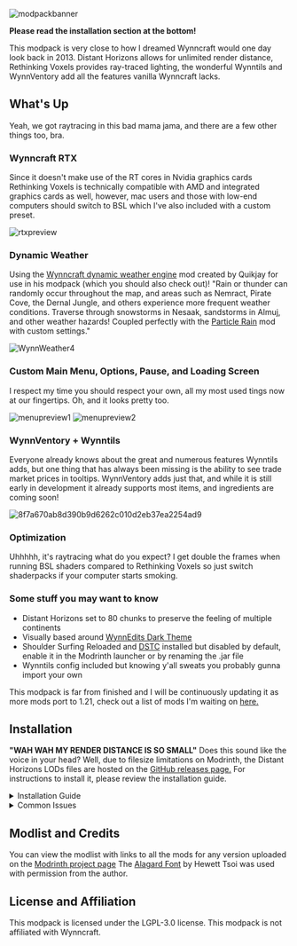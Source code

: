 
![modpackbanner](https://github.com/user-attachments/assets/f984d7eb-7981-4470-bb45-9429ba1deea1)



**Please read the installation section at the bottom!**

This modpack is very close to how I dreamed Wynncraft would one day look back in 2013. Distant Horizons allows for unlimited render distance, Rethinking Voxels provides ray-traced lighting, the wonderful Wynntils and WynnVentory add all the features vanilla Wynncraft lacks.

## What's Up

Yeah, we got raytracing in this bad mama jama, and there are a few other things too, bra.
 
### Wynncraft RTX

Since it doesn't make use of the RT cores in Nvidia graphics cards Rethinking Voxels is technically compatible with AMD and integrated graphics cards as well, however, mac users and those with low-end computers should switch to BSL which I've also included with a custom preset.


 ![rtxpreview](https://github.com/user-attachments/assets/4c1e6f68-7bbe-4dd3-82d6-a488838417be)

### Dynamic Weather

Using the [Wynncraft dynamic weather engine](https://modrinth.com/mod/wynncraft-dynamic-weather) mod created by Quikjay for use in his modpack (which you should also check out)! "Rain or thunder can randomly occur throughout the map, and areas such as Nemract, Pirate Cove, the Dernal Jungle, and others experience more frequent weather conditions. Traverse through snowstorms in Nesaak, sandstorms in Almuj, and other weather hazards! Coupled perfectly with the [Particle Rain](https://modrinth.com/mod/particle-rain) mod with custom settings."

![WynnWeather4](https://github.com/user-attachments/assets/ab469bc7-1b67-4001-87b4-7a564c8ca17d)


### Custom Main Menu, Options, Pause, and Loading Screen

I respect my time you should respect your own, all my most used tings now at our fingertips. Oh, and it looks pretty too.

![menupreview1](https://github.com/user-attachments/assets/1bd7019e-5abc-4a66-bf44-09e795473846)
![menupreview2](https://github.com/user-attachments/assets/f98af648-02c9-4949-b7fc-969050618ed6)


### WynnVentory + Wynntils

Everyone already knows about the great and numerous features Wynntils adds, but one thing that has always been missing is the ability to see trade market prices in tooltips. WynnVentory adds just that, and while it is still early in development it already supports most items, and ingredients are coming soon!

![8f7a670ab8d390b9d6262c010d2eb37ea2254ad9](https://github.com/user-attachments/assets/d6c1999e-5c14-4226-a686-bfc6aa8dde68)

### Optimization

Uhhhhh, it's raytracing what do you expect? I get double the frames when running BSL shaders compared to Rethinking Voxels so just switch shaderpacks if your computer starts smoking.

### Some stuff you may want to know

- Distant Horizons set to 80 chunks to preserve the feeling of multiple continents
- Visually based around [WynnEdits Dark Theme](https://modrinth.com/resourcepack/wynnedits-dark-theme)
- Shoulder Surfing Reloaded and [DSTC](https://modrinth.com/mod/dont-surf-through-cutscenes!) installed but disabled by default, enable it in the Modrinth launcher or by renaming the .jar file
- Wynntils config included but knowing y'all sweats you probably gunna import your own

This modpack is far from finished and I will be continuously updating it as more mods port to 1.21, check out a list of mods I'm waiting on [here.](https://modrinth.com/collection/gs97WiAb)

## Installation

**"WAH WAH MY RENDER DISTANCE IS SO SMALL"** Does this sound like the voice in your head? Well, due to filesize limitations on Modrinth, the Distant Horizons LODs files are hosted on the [GitHub releases page.](https://github.com/elijahjibben/wynncraft-rekindled-modpack/releases) For instructions to install it, please review the installation guide.

<details>
<summary>Installation Guide</summary>

# Method 1: Modrinth/Prism/ATLauncher download
There are two ways to download the modpack, although it may seem ironic downloading Manually (Method 2) is easier in my opinion

## Modrinth hosted download
1. Download the [Modrinth App](https://modrinth.com/app) or your preferred modpack launcher and sign in with your Microsoft/Minecraft account.
2. Press the Browse button and search for "World of Wynncraft"
3. Install the modpack.
4. Navigate to the modpack's [GitHub Releases](https://github.com/bob10234/World-of-Wynncraft/releases) page.
5. Download the file "DistantHorizonsLODsWynncraft.zip". This allows you to stop crying and start smiling.
6. Navigate to the Modrinth App's Library panel, and select World of Wynncraft then click the Folder button next to Play to open the modpacks folder.
7. Drag the Zip file you downloaded into the modpack folder.
8. Right-click on the Zip file and hit Extract All. After it's done make sure there is a folder named "Distant_Horizons_server_data" in your modpack folder.
9. Delete the Zip file.

# Method 2: Manual Installation

## Github hosted download
1. Navigate to the modpack's [GitHub Releases](https://github.com/bob10234/World-of-Wynncraft/releases) page.
2. Download the file titled World.of.Wynncraft.0.X.mrpack It should be around 1.3 Gigabytes.
1. Download the [Modrinth App](https://modrinth.com/app) or your preferred modpack launcher and sign in with your Microsoft/Minecraft account.
2. Add an instance, in the Modrinth app use the plus button on the bottom left. For other launchers, I got no clue sorry!!
3. Select From File and drag the .mrpack file you just downloaded onto the window.
4. This version comes with the Distant Horizons LODs pre-installed.

# Addons: Voices of Wynn (Optional)
1. You wanna hear the Seaskipper yappin at you, I understand.
2. If you are interested, [download the latest version](https://www.curseforge.com/minecraft/mc-mods/voices-of-wynn/files) and place the .jar in the mods folder inside the modpack folder.

# Configurations
1. Wynncraft Settings:
If you are using my Wynntils config and not importing your own, I recommend typing the following commands once you join a world.
```
/toggle beacon
```
```
/toggle queststartbeacon
```

2. Keybinds and Video Settings:
I recomend you change what buttons cast each spell in the Wynncraft Spell Caster section in the Keybinds menu.
I've set the render distance at 12 chunks with DH at 80 chunks, the shader pack is tuned for this specifically so you might need to mess with shader pack settings if you edit the video settings.
The modpack is best played in fullscreen, but it can be played in windowed mode as long as you make the window large enough to accommodate the custom menus.
</details>

<details>
<summary>Common Issues</summary>
  
**Crashing**
1. Minecraft 1.21 is the first version to use Java 21. If you experience a crash, make sure you are using Java 21.

**Main Menu is Glitchy/Clipping**
1. The modpack is best played in fullscreen, but it can be played in windowed as long as you make the window large enough to accommodate the custom menus.
2. Tooltips sometimes clip into each other: This is an issue with WynnVentory but the developer is actively working on fixing this issue.
3. Wynntils Item Predictions are broken: This is the fault of Legendary Tooltips, Iceberg, and Prism. Turn these mods off to fix this feature of Wynntils.
4. Resource Loading occasionally fails. Just re-enable every resourcepack and make sure WynnEdits is above World of Wynn Resourcepack

**Support**

If you need further support contact me on the Wynncraft discord @Jamino or submit an issue to the [GitHub issue page](https://github.com/bob10234/World-of-Wynncraft/issues)

</details>

## Modlist and Credits
You can view the modlist with links to all the mods for any version uploaded on the [Modrinth project page](https://modrinth.com/modpack/world-of-wynncraft/versions)
The [Alagard Font](https://www.dafont.com/alagard.font) by Hewett Tsoi was used with permission from the author.

## License and Affiliation
This modpack is licensed under the LGPL-3.0 license. This modpack is not affiliated with Wynncraft.
